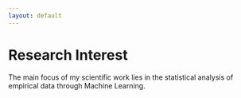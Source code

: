 ```yaml
---
layout: default
---
```

# Research Interest

The main focus of my scientific work lies in the statistical analysis of empirical data through Machine Learning.
